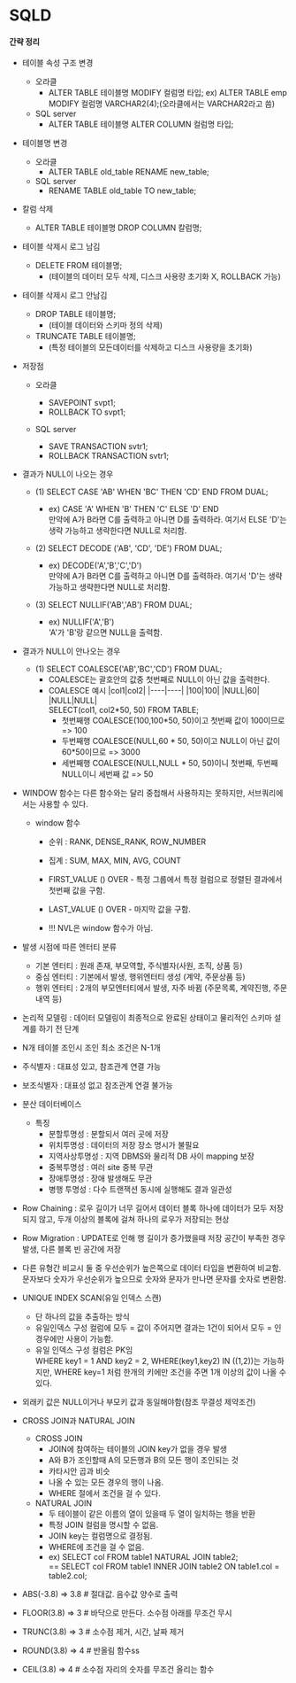 # SQLD

#### 간략 정리

- 테이블 속성 구조 변경
    - 오라클
        - ALTER TABLE 테이블명 MODIFY 컬럼명 타입;
            ex) ALTER TABLE emp MODIFY 컬럼명 VARCHAR2(4);(오라클에서는 VARCHAR2라고 씀)
    - SQL server 
        - ALTER TABLE 테이블명 ALTER COLUMN 컬럼명 타입;
        
- 테이블명 변경
    - 오라클
        - ALTER TABLE old_table RENAME new_table;
    - SQL server
        - RENAME TABLE old_table TO new_table;
    
- 칼럼 삭제

    - ALTER TABLE 테이블명 DROP COLUMN 칼럼명;
    
    
 - 테이블 삭제시 로그 남김 
    -  DELETE FROM 테이블명; 
        - (테이블의 데이터 모두 삭제, 디스크 사용량 초기화 X, ROLLBACK 가능)
 
 - 테이블 삭제시 로그 안남김
    - DROP TABLE 테이블명;
        - (테이블 데이터와 스키마 정의 삭제)
    - TRUNCATE TABLE 테이블명;
        - (특정 테이블의 모든데이터를 삭제하고 디스크 사용량을 초기화)
        
 
 - 저장점
    - 오라클
        - SAVEPOINT svpt1; 
        - ROLLBACK TO svpt1;
        
    - SQL server
        - SAVE TRANSACTION svtr1;
        - ROLLBACK TRANSACTION svtr1;
 
 - 결과가 NULL이 나오는 경우
    - (1) SELECT CASE 'AB' WHEN 'BC' THEN 'CD' END FROM DUAL;
        - ex) CASE 'A' WHEN 'B' THEN 'C' ELSE 'D' END
             <br> 만약에 A가 B라면 C를 출력하고 아니면 D를 출력하라. 여기서 ELSE 'D'는 생략 가능하고 생략한다면 NULL로 처리함.
    - (2) SELECT DECODE ('AB', 'CD', 'DE') FROM DUAL;
        - ex) DECODE('A','B','C','D')
             <br> 만약에 A가 B라면 C를 출력하고 아니면 D를 출력하라. 여기서 'D'는 생략가능하고 생략한다면 NULL로 처리함.
             
    - (3) SELECT NULLIF('AB','AB') FROM DUAL;
        - ex) NULLIF('A','B')
             <br> 'A'가 'B'랑 같으면 NULL을 출력함.
 - 결과가 NULL이 안나오는 경우
    - (1) SELECT COALESCE('AB','BC','CD') FROM DUAL;
        - COALESCE는 괄호안의 값중 첫번째로 NULL이 아닌 값을 출력한다.
        - COALESCE 예시
           |col1|col2|
           |----|----|
           |100|100|
           |NULL|60|
           |NULL|NULL|
           <br> SELECT(col1, col2*50, 50) FROM TABLE;
           - 첫번째행 COALESCE(100,100*50, 50)이고 첫번째 값이 100이므로 => 100
           - 두번째행 COALESCE(NULL,60 * 50, 50)이고 NULL이 아닌 값이 60*50이므로 => 3000
           - 세번째행 COALESCE(NULL,NULL * 50, 50)이니 첫번째, 두번째 NULL이니 세번째 값 => 50
        
 - WINDOW 함수는 다른 함수와는 달리 중첩해서 사용하지는 못하지만, 서브쿼리에서는 사용할 수 있다.
    - window 함수
        - 순위 : RANK, DENSE_RANK, ROW_NUMBER
        - 집계 : SUM, MAX, MIN, AVG, COUNT
        - FIRST_VALUE () OVER - 특정 그룹에서 특정 컬럼으로 정렬된 결과에서 첫번째 값을 구함.
        - LAST_VALUE () OVER - 마지막 값을 구함.
        
        - !!! NVL은 window 함수가 아님.
 
 - 발생 시점에 따른 엔터티 분류
    - 기본 엔터티 : 원래 존재, 부모역할, 주식별자(사원, 조직, 상품 등)
    - 중심 엔터티 : 기본에서 발생, 행위엔터티 생성 (계약, 주문상품 등)
    - 행위 엔터티 : 2개의 부모엔터티에서 발생, 자주 바뀜 (주문목록, 계약진행, 주문내역 등)
    
 - 논리적 모델링 : 데이터 모델링이 최종적으로 완료된 상태이고 물리적인 스키마 설계를 하기 전 단계  
 
 - N개 테이블 조인시 조인 최소 조건은 N-1개 
 
 - 주식별자 : 대표성 있고, 참조관계 연결 가능
 - 보조식별자 : 대표성 없고 참조관계 연결 불가능
 
 - 분산 데이터베이스
     - 특징
        - 분할투명성 : 분할되서 여러 곳에 저장
        - 위치투명성 : 데이터의 저장 장소 명시가 불필요
        - 지역사상투명성 : 지역 DBMS와 물리적 DB 사이 mapping 보장
        - 중복투명성 : 여러 site 중복 무관
        - 장애투명성 : 장애 발생해도 무관
        - 병행 투명성 : 다수 트랜잭션 동시에 실행해도 결과 일관성
        
  - Row Chaining : 로우 길이가 너무 길어서 데이터 블록 하나에 데이터가 모두 저장되지 않고, 두개 이상의 블록에 걸쳐 하나의 로우가 저장되는 현상
  - Row Migration : UPDATE로 인해 행 길이가 증가했을때 저장 공간이 부족한 경우 발생, 다른 블록 빈 공간에 저장
  
  - 다른 유형간 비교시 둘 중 우선순위가 높은쪽으로 데이터 타입을 변환하여 비교함. 문자보다 숫자가 우선순위가 높으므로 숫자와 문자가 만나면 문자를 숫자로 변환함.
  
  - UNIQUE INDEX SCAN(유일 인덱스 스캔)
    - 단 하나의 값을 추출하는 방식
    - 유일인덱스 구성 컬럼에 모두 = 값이 주어지면 결과는 1건이 되어서 모두 = 인 경우에만 사용이 가능함.
    - 유일 인덱스 구성 컬럼은 PK임
       <br> WHERE key1 = 1 AND key2 = 2, WHERE(key1,key2) IN ((1,2))는 가능하지만, WHERE key=1 처럼 한개의 키에만 조건을 주면 1개 이상의 값이 나올 수 있다.
       
  - 외래키 값은 NULL이거나 부모키 값과 동일해야함(참조 무결성 제약조건)
  
  - CROSS JOIN과 NATURAL JOIN
    - CROSS JOIN
        - JOIN에 참여하는 테이블의 JOIN key가 없을 경우 발생
        - A와 B가 조인할때 A의 모든행과 B의 모든 행이 조인되는 것
        - 카타시안 곱과 비슷
        - 나올 수 있는 모든 경우의 행이 나옴.
        - WHERE 절에서 조건을 걸 수 있다.
    - NATURAL JOIN
        - 두 테이블이 같은 이름의 열이 있을때 두 열이 일치하는 행을 반환
        - 특정 JOIN 컬럼을 명시할 수 없음.
        - JOIN key는 컬럼명으로 결정됨.
        - WHERE에 조건을 걸 수 없음.
        - ex) SELECT col FROM table1 NATURAL JOIN table2;  
        == SELECT col FROM table1 INNER JOIN table2 ON table1.col = table2.col;
        
  - ABS(-3.8) => 3.8 # 절대값. 음수값 양수로 출력
  - FLOOR(3.8) => 3 # 바닥으로 만든다. 소수점 아래를 무조건 무시
  - TRUNC(3.8) => 3 # 소수점 제거, 시간, 날짜 제거
  - ROUND(3.8) => 4 # 반올림 함수ss
  - CEIL(3.8) => 4 # 소수점 자리의 숫자를 무조건 올리는 함수     